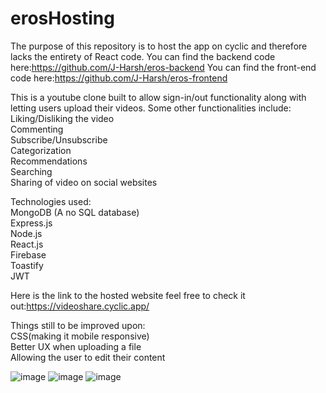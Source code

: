 # erosHosting

The purpose of this repository is to host the app on cyclic and therefore lacks the entirety of React code. 
You can find the backend code here:https://github.com/J-Harsh/eros-backend
You can find the front-end code here:https://github.com/J-Harsh/eros-frontend

This is a youtube clone built to allow sign-in/out functionality along with letting users upload their videos. 
Some other functionalities include:
<br/>
Liking/Disliking the video <br/>
Commenting <br/>
Subscribe/Unsubscribe <br/>
Categorization <br/>
Recommendations <br/>
Searching <br/>
Sharing of video on social websites <br/>

Technologies used: <br/>
MongoDB (A no SQL database) <br/>
Express.js <br/>
Node.js <br/>
React.js<br/>
Firebase <br/>
Toastify <br/>
JWT  <br/>

Here is the link to the hosted website feel free to check it out:https://videoshare.cyclic.app/


Things still to be improved upon: <br/>
CSS(making it mobile responsive) <br/>
Better UX when uploading a file <br/>
Allowing the user to edit their content <br/>

![image](https://user-images.githubusercontent.com/56508036/209115596-78e8e7be-d40f-402f-878f-e32be15b5e93.png)
![image](https://user-images.githubusercontent.com/56508036/209115642-3aeac9ca-535a-4332-8f1d-3e7427b97256.png)
![image](https://user-images.githubusercontent.com/56508036/209115681-2c1143b1-2690-441d-b840-762638558602.png)
